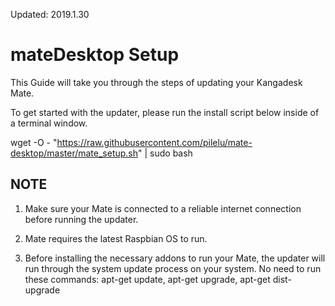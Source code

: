 Updated: 2019.1.30
# mateDesktop Setup

This Guide will take you through the steps of updating your Kangadesk Mate.

To get started with the updater, please run the install script below inside of a terminal window.

wget -O - "https://raw.githubusercontent.com/pilelu/mate-desktop/master/mate_setup.sh" | sudo bash

NOTE
----------------------
1. Make sure your Mate is connected to a reliable internet connection before running the updater.

1. Mate requires the latest Raspbian OS to run.

2. Before installing the necessary addons to run your Mate, the updater will run through the system update process on your system. No need to run these commands: apt-get update, apt-get upgrade, apt-get dist-upgrade
